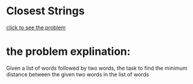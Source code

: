 # Closest Strings




[click to see the problem](https://www.geeksforgeeks.org/problems/closest-strings0611/1?page=2&category=Strings&difficulty=Easy&sortBy=submissions)



 # the problem explination:
   Given a list of words followed by two words, the task to find the minimum distance between the given two words in the list of words




 